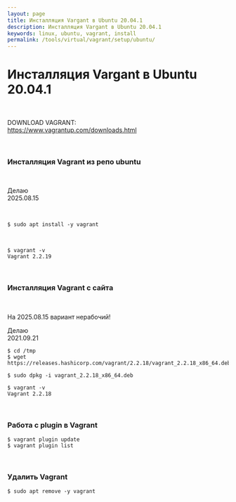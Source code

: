 ```yaml
---
layout: page
title: Инсталляция Vargant в Ubuntu 20.04.1
description: Инсталляция Vargant в Ubuntu 20.04.1
keywords: linux, ubuntu, vagrant, install
permalink: /tools/virtual/vagrant/setup/ubuntu/
---
```


# Инсталляция Vargant в Ubuntu 20.04.1


<br/>

DOWNLOAD VAGRANT:  
https://www.vagrantup.com/downloads.html






<br/>

### Инсталляция Vagrant из репо ubuntu


<br/>

Делаю  
2025.08.15

<br/>

```
$ sudo apt install -y vagrant
```

<br/>

```
$ vagrant -v
Vagrant 2.2.19
```

<br/>

### Инсталляция Vagrant с сайта

<br/>


На 2025.08.15 вариант нерабочий!


Делаю  
2021.09.21

```
$ cd /tmp
$ wget https://releases.hashicorp.com/vagrant/2.2.18/vagrant_2.2.18_x86_64.deb

$ sudo dpkg -i vagrant_2.2.18_x86_64.deb

$ vagrant -v
Vagrant 2.2.18
```

<br/>

### Работа с plugin в Vagrant

```
$ vagrant plugin update
$ vagrant plugin list
```

<br/>

### Удалить Vagrant


```
$ sudo apt remove -y vagrant
```
